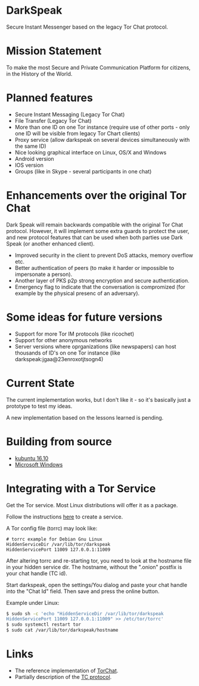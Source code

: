 # DarkSpeak

Secure Instant Messenger based on the legacy Tor Chat protocol.

# Mission Statement

To make the most Secure and Private Communication Platform for citizens, in the History of the World.

# Planned features
- Secure Instant Messaging (Legacy Tor Chat)
- File Transfer (Legacy Tor Chat)
- More than one ID on one Tor instance (require use of other ports - only one ID will be visible from legacy Tor Chart clients)
- Proxy service (allow darkspeak on several devices simultaneously with the same ID)
- Nice looking graphical interface on Linux, OS/X and Windows
- Android version
- IOS version
- Groups (like in Skype - several participants in one chat)

# Enhancements over the original Tor Chat

Dark Speak will remain backwards compatible with the original Tor Chat
protocol. However, it will implement some extra guards to protect the
user, and new protocol features that can be used when both parties use
Dark Speak (or another enhanced client).

- Improved security in the client to prevent DoS attacks, memory overflow etc.
- Better authentication of peers (to make it harder or impossible to impersonate a person).
- Another layer of PKS p2p strong encryption and secure authentication.
- Emergency flag to indicate that the conversation is compromized (for example by
    the physical presenc of an adversary).

# Some ideas for future versions
- Support for more Tor IM protocols (like ricochet)
- Support for other anonymous networks
- Server versions where oprganizations (like newspapers) can host thousands of ID's on one Tor instance (like darkspeak:jgaa@23enroxotjtsogn4)

# Current State
The current implementation works, but I don't like it - so it's basically just
a prototype to test my ideas.

A new implementation based on the lessons learned is pending.


# Building from source
- [kubuntu 16.10](doc/darkspeak-kubuntu.md)
- [Microsoft Windows](doc/darkspeak-windows.md)


# Integrating with a Tor Service

Get the Tor service. Most Linux distributions will offer it as a package.

Follow the instructions [here](https://www.torproject.org/docs/tor-hidden-service.html.en) to create a service.

A Tor config file (torrc) may look like:

```
# torrc example for Debian Gnu Linux
HiddenServiceDir /var/lib/tor/darkspeak
HiddenServicePort 11009 127.0.0.1:11009
```

After altering torrc and re-starting tor, you need to look at the
hostname file in your hidden service dir. The hostname, without the
".onion" postfix is your chat handle (TC id).

Start darkspeak, open the settings/You dialog and paste your chat handle
into the "Chat Id" field. Then save and press the online button.

Example under Linux:
```sh
$ sudo sh -c 'echo "HiddenServiceDir /var/lib/tor/darkspeak
HiddenServicePort 11009 127.0.0.1:11009" >> /etc/tor/torrc'
$ sudo systemctl restart tor
$ sudo cat /var/lib/tor/darkspeak/hostname
```


# Links
 - The reference implementation of [TorChat](https://github.com/prof7bit/TorChat).
 - Partially description of the [TC protocol](https://www.meebey.net/research/torchat_protocol/).
